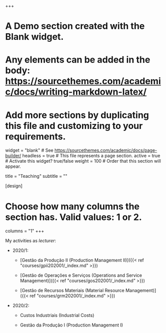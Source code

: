 +++
# A Demo section created with the Blank widget.
# Any elements can be added in the body: https://sourcethemes.com/academic/docs/writing-markdown-latex/
# Add more sections by duplicating this file and customizing to your requirements.

widget = "blank"  # See https://sourcethemes.com/academic/docs/page-builder/
headless = true  # This file represents a page section.
active = true  # Activate this widget? true/false
weight = 100  # Order that this section will appear.

title = "Teaching"
subtitle = ""

[design]
  # Choose how many columns the section has. Valid values: 1 or 2.
  columns = "1"
+++

My activities as *lecturer*:

- 2020/1:
    
  - [Gestão da Produção II (Production Management II)]({{< ref "courses/gpii202001/_index.md" >}})

  - [Gestão de Operações e Serviços (Operations and Service Management)]({{< ref "courses/gos202001/_index.md" >}})

  - [Gestão de Recursos Materiais (Material Resource Management)]({{< ref "courses/grm202001/_index.md" >}})

- 2020/2:

  - Custos Industriais (Industrial Costs)

  - Gestão da Produção I (Production Management I)
